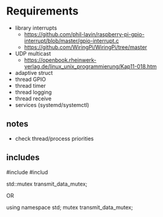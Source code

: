 # Requirements

- library interrupts
    - https://github.com/phil-lavin/raspberry-pi-gpio-interrupt/blob/master/gpio-interrupt.c
    - https://github.com/WiringPi/WiringPi/tree/master
- UDP multicast
    - https://openbook.rheinwerk-verlag.de/linux_unix_programmierung/Kap11-018.htm
- adaptive struct
- thread GPIO
- thread timer
- thread logging
- thread receive
- services (systemd/systemctl)

## notes
- check thread/process priorities

## includes
#include <thread>
#includ <mutex>

std::mutex transmit_data_mutex;

OR

using namespace std;
mutex transmit_data_mutex;
